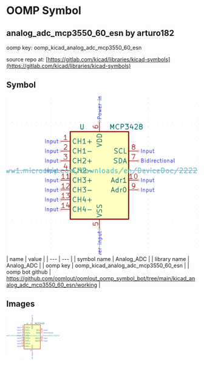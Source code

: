# OOMP Symbol  
## analog_adc_mcp3550_60_esn  by arturo182  
  
oomp key: oomp_kicad_analog_adc_mcp3550_60_esn  
  
source repo at: [https://gitlab.com/kicad/libraries/kicad-symbols](https://gitlab.com/kicad/libraries/kicad-symbols)  
## Symbol  
  
[![working.png](working_600.png)](working.png)  
| name | value | 
| --- | --- | 
| symbol name | Analog_ADC | 
| library name | Analog_ADC | 
| oomp key | oomp_kicad_analog_adc_mcp3550_60_esn | 
| oomp bot github | https://github.com/oomlout/oomlout_oomp_symbol_bot/tree/main/kicad_analog_adc_mcp3550_60_esn/working | 
## Images  
  
[![working.png](working_140.png)](working.png)  
